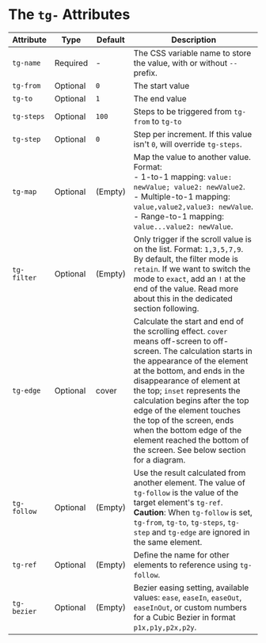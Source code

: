 <link rel="stylesheet" href="../theme/index.css" />

# The `tg-` Attributes

| Attribute   | Type     | Default | Description                                                                                                                                                                                                                                                                                                                                                                                                            |
| ----------- | -------- | ------- | ---------------------------------------------------------------------------------------------------------------------------------------------------------------------------------------------------------------------------------------------------------------------------------------------------------------------------------------------------------------------------------------------------------------------- |
| `tg-name`   | Required | -       | The CSS variable name to store the value, with or without `--` prefix.                                                                                                                                                                                                                                                                                                                                                 |
| `tg-from`   | Optional | `0`     | The start value                                                                                                                                                                                                                                                                                                                                                                                                        |
| `tg-to`     | Optional | `1`     | The end value                                                                                                                                                                                                                                                                                                                                                                                                          |
| `tg-steps`  | Optional | `100`   | Steps to be triggered from `tg-from` to `tg-to`                                                                                                                                                                                                                                                                                                                                                                           |
| `tg-step`   | Optional | `0`     | Step per increment. If this value isn't `0`, will override `tg-steps`.                                                                                                                                                                                                                                                                                                                                         |
| `tg-map`    | Optional | (Empty) | Map the value to another value. Format:<br>- 1-to-1 mapping: `value: newValue; value2: newValue2`.<br>- Multiple-to-1 mapping: `value,value2,value3: newValue`.<br>- Range-to-1 mapping: `value...value2: newValue`.                                                                                                                                                                                                                                                      |
| `tg-filter` | Optional | (Empty) | Only trigger if the scroll value is on the list. Format: `1,3,5,7,9`. By default, the filter mode is `retain`. If we want to switch the mode to `exact`, add an `!` at the end of the value. Read more about this in the dedicated section following.                                                                                                                                                                                     |
| `tg-edge`   | Optional | cover   | Calculate the start and end of the scrolling effect. `cover` means off-screen to off-screen. The calculation starts in the appearance of the element at the bottom, and ends in the disappearance of element at the top; `inset` represents the calculation begins after the top edge of the element touches the top of the screen, ends when the bottom edge of the element reached the bottom of the screen. See below section for a diagram. |
| `tg-follow` | Optional | (Empty) | Use the result calculated from another element. The value of `tg-follow` is the value of the target element's `tg-ref`. **Caution**: When `tg-follow` is set, `tg-from`, `tg-to`, `tg-steps`, `tg-step` and `tg-edge` are ignored in the same element.                                                                                                                                                  |
| `tg-ref`    | Optional | (Empty) | Define the name for other elements to reference using `tg-follow`.                                                                                                                                                                                                                                                                                                                                |
| `tg-bezier` | Optional | (Empty) | Bezier easing setting, available values: `ease`, `easeIn`, `easeOut`, `easeInOut`, or custom numbers for a Cubic Bezier in format `p1x,p1y,p2x,p2y`.   